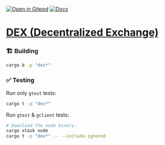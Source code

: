 [![Open in Gitpod](https://img.shields.io/badge/Open_in-Gitpod-white?logo=gitpod)](https://gitpod.io/#FOLDER=dex/https://github.com/gear-foundation/dapps)
[![Docs](https://img.shields.io/github/actions/workflow/status/gear-foundation/dapps/contracts-docs.yml?logo=rust&label=docs)](https://dapps.gear.rs/dex_io)

# [DEX (Decentralized Exchange)](https://wiki.gear-tech.io/docs/examples/dex)

### 🏗️ Building

```sh
cargo b -p "dex*"
```

### ✅ Testing

Run only `gtest` tests:
```sh
cargo t -p "dex*"
```

Run `gtest` & `gclient` tests:
```sh
# Download the node binary.
cargo xtask node
cargo t -p "dex*" -- --include-ignored
```
